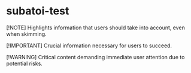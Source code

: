 # subatoi-test

[!NOTE]
Highlights information that users should take into account, even when skimming.

[!IMPORTANT]
Crucial information necessary for users to succeed.

[!WARNING]
Critical content demanding immediate user attention due to potential risks.
